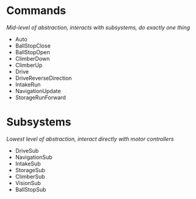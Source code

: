 # Commands

_Mid-level of abstraction, interacts with subsystems, do exactly one thing_

- Auto
- BallStopClose
- BallStopOpen
- ClimberDown
- ClimberUp
- Drive
- DriveReverseDirection
- IntakeRun
- NavigationUpdate
- StorageRunForward

# Subsystems

_Lowest level of abstraction, interact directly with motor controllers_

- DriveSub
- NavigationSub
- IntakeSub
- StorageSub
- ClimberSub
- VisionSub
- BallStopSub
